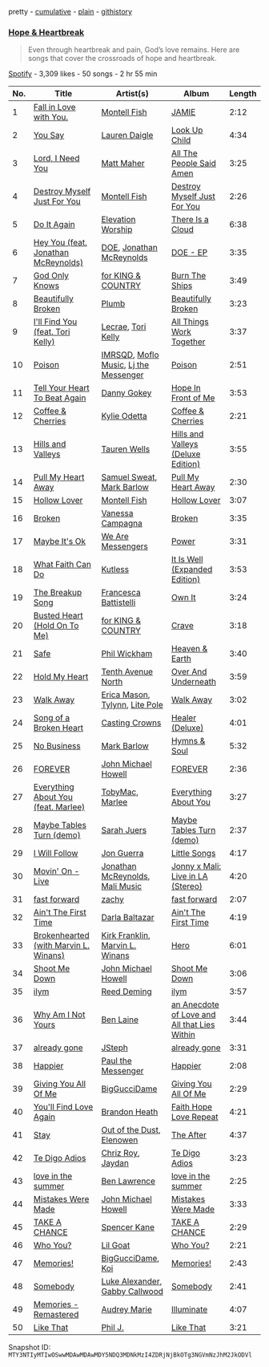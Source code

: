 pretty - [cumulative](/playlists/cumulative/37i9dQZF1DWXeI0OwDbgC4.md) - [plain](/playlists/plain/37i9dQZF1DWXeI0OwDbgC4) - [githistory](https://github.githistory.xyz/mackorone/spotify-playlist-archive/blob/main/playlists/plain/37i9dQZF1DWXeI0OwDbgC4)

### [Hope & Heartbreak](https://open.spotify.com/playlist/37i9dQZF1DWXeI0OwDbgC4)

> Even through heartbreak and pain, God’s love remains\. Here are songs that cover the crossroads of hope and heartbreak.

[Spotify](https://open.spotify.com/user/spotify) - 3,309 likes - 50 songs - 2 hr 55 min

| No. | Title | Artist(s) | Album | Length |
|---|---|---|---|---|
| 1 | [Fall in Love with You.](https://open.spotify.com/track/4kJT7Yj6Za01KfKHjb7mZE) | [Montell Fish](https://open.spotify.com/artist/5nvWOyAkfNgVLKESq4fOj2) | [JAMIE](https://open.spotify.com/album/4StdgB0YaIYLGhhXBLuoWl) | 2:12 |
| 2 | [You Say](https://open.spotify.com/track/6Up545NUflOiXo8cEraH49) | [Lauren Daigle](https://open.spotify.com/artist/40LHVA5BTQp9RxHOQ9JPYj) | [Look Up Child](https://open.spotify.com/album/6pmoTLfsPpn0wisT3YFJSN) | 4:34 |
| 3 | [Lord, I Need You](https://open.spotify.com/track/4EHWldZTas5KUyFtT0rQlY) | [Matt Maher](https://open.spotify.com/artist/1dPl8axUL09mso0myZqPZW) | [All The People Said Amen](https://open.spotify.com/album/2WtZ4nYCFphrLzFcjuxhyu) | 3:25 |
| 4 | [Destroy Myself Just For You](https://open.spotify.com/track/40iHwasC0kEK8fgaEfQReF) | [Montell Fish](https://open.spotify.com/artist/5nvWOyAkfNgVLKESq4fOj2) | [Destroy Myself Just For You](https://open.spotify.com/album/1X71Gke5NpopGMNbNxEB35) | 2:26 |
| 5 | [Do It Again](https://open.spotify.com/track/3iOpiHDobxZO7S4p9Y2Fgu) | [Elevation Worship](https://open.spotify.com/artist/3YCKuqpv9nCsIhJ2v8SMix) | [There Is a Cloud](https://open.spotify.com/album/5sbjJuC7SFAkTUCiQ8YbRB) | 6:38 |
| 6 | [Hey You \(feat\. Jonathan McReynolds\)](https://open.spotify.com/track/5Hi8tZPoSgvt3NkZLbTIk3) | [DOE](https://open.spotify.com/artist/7z7byOJ4AJnMY2NHE66ZpW), [Jonathan McReynolds](https://open.spotify.com/artist/5ItTHwcEtFh6DEOBheMub9) | [DOE \- EP](https://open.spotify.com/album/2Qsk6hOtjEoBPURQWEppLo) | 3:35 |
| 7 | [God Only Knows](https://open.spotify.com/track/4ElNxglBjcrASiGn58t9Jm) | [for KING & COUNTRY](https://open.spotify.com/artist/3sDbKMebVH2VYcRSl7u1VC) | [Burn The Ships](https://open.spotify.com/album/5eDLHSsctG7CccVeYSTLeh) | 3:49 |
| 8 | [Beautifully Broken](https://open.spotify.com/track/2j5iN3PBDJrboveBmEEwfg) | [Plumb](https://open.spotify.com/artist/2tbxcCCM7A71cmkzuB8lyH) | [Beautifully Broken](https://open.spotify.com/album/4TisM8f1MV8XSE7U5iQ69I) | 3:23 |
| 9 | [I'll Find You \(feat\. Tori Kelly\)](https://open.spotify.com/track/6m60IwLIkZ2Fmz4J9FsQ1o) | [Lecrae](https://open.spotify.com/artist/1CFCsEqKrCyvAFKOATQHiW), [Tori Kelly](https://open.spotify.com/artist/1vSN1fsvrzpbttOYGsliDr) | [All Things Work Together](https://open.spotify.com/album/5DPZqC3ySZkJClCvZlIq6K) | 3:37 |
| 10 | [Poison](https://open.spotify.com/track/1jTheEoZrLEr54mXZRJpLC) | [IMRSQD](https://open.spotify.com/artist/3SjPZFpbGUgmdGqpLIZ2lc), [Moflo Music](https://open.spotify.com/artist/6MPy3PayvN8uNYA8Wm3Z4a), [Lj the Messenger](https://open.spotify.com/artist/1wxZ1Mv6pAQbaqh30Nq6hB) | [Poison](https://open.spotify.com/album/0bzSZYw44KNZrwpildyXgk) | 2:51 |
| 11 | [Tell Your Heart To Beat Again](https://open.spotify.com/track/4F6KXBE38OBGPZsryUih1x) | [Danny Gokey](https://open.spotify.com/artist/5Yu3b48Y29bZlI1cLPOZJz) | [Hope In Front of Me](https://open.spotify.com/album/0Bn0aAb7sjp09j9fgqNjCM) | 3:53 |
| 12 | [Coffee & Cherries](https://open.spotify.com/track/7gucyUOtnBppG9Kdx452ya) | [Kylie Odetta](https://open.spotify.com/artist/2meUQKRm9yos5hbsWl9TRq) | [Coffee & Cherries](https://open.spotify.com/album/4kPbI0DiBzMrGeFJMrlPAu) | 2:21 |
| 13 | [Hills and Valleys](https://open.spotify.com/track/3jWo2yhB8vq8c2OMgPg25D) | [Tauren Wells](https://open.spotify.com/artist/3SKza3YPBri1k43LB1Tqy4) | [Hills and Valleys \(Deluxe Edition\)](https://open.spotify.com/album/30BOQ9C4YXbORhmIpvMrVw) | 3:55 |
| 14 | [Pull My Heart Away](https://open.spotify.com/track/4vFZjVQKlYM7vOPfvAc4dn) | [Samuel Sweat](https://open.spotify.com/artist/7aOUerIr7SYARgetssONKz), [Mark Barlow](https://open.spotify.com/artist/6hR5fuwetYvTHfea4EwHvl) | [Pull My Heart Away](https://open.spotify.com/album/1OxM5G8WOARS4BKwh9Hiuv) | 2:30 |
| 15 | [Hollow Lover](https://open.spotify.com/track/0wqfPpcKewaI7muAVNzo2x) | [Montell Fish](https://open.spotify.com/artist/5nvWOyAkfNgVLKESq4fOj2) | [Hollow Lover](https://open.spotify.com/album/6oU83NRccLBCqr1JI92MLi) | 3:07 |
| 16 | [Broken](https://open.spotify.com/track/2EfEa3TJlpPUX9pY95KQxI) | [Vanessa Campagna](https://open.spotify.com/artist/4a4KcYuu2DZrL8sTGyu5sM) | [Broken](https://open.spotify.com/album/3BIidQamOV0tESTXQJaHFa) | 3:35 |
| 17 | [Maybe It's Ok](https://open.spotify.com/track/3mKIS7svYfwxiwRWIi1tmK) | [We Are Messengers](https://open.spotify.com/artist/5WcisvYoq6332gCUX039Jd) | [Power](https://open.spotify.com/album/0LVXob178SD0IbGst4RWvi) | 3:31 |
| 18 | [What Faith Can Do](https://open.spotify.com/track/58nLgrkgVsVA4w5dWsFgR2) | [Kutless](https://open.spotify.com/artist/3lLT23km6QvzYCojCXAYtX) | [It Is Well \(Expanded Edition\)](https://open.spotify.com/album/23nxQxj7M00ktsNdLE2e1D) | 3:53 |
| 19 | [The Breakup Song](https://open.spotify.com/track/5U4zBRfVdqaL1kOULNtZ1T) | [Francesca Battistelli](https://open.spotify.com/artist/29ywwKkxfoH7iWwNY1UezA) | [Own It](https://open.spotify.com/album/4ggS6OmzHrIqpfj0tYdzT0) | 3:24 |
| 20 | [Busted Heart \(Hold On To Me\)](https://open.spotify.com/track/3p6xfj47lt8TfOax2oB2Mr) | [for KING & COUNTRY](https://open.spotify.com/artist/3sDbKMebVH2VYcRSl7u1VC) | [Crave](https://open.spotify.com/album/6UoU5gg48va0GbZchRK1pw) | 3:18 |
| 21 | [Safe](https://open.spotify.com/track/55s8YHBut1n9rtE44jAHxJ) | [Phil Wickham](https://open.spotify.com/artist/5d1JhBfyb58upMXCZOdbQu) | [Heaven & Earth](https://open.spotify.com/album/1REUtxsMboujnyPU1laW6v) | 3:40 |
| 22 | [Hold My Heart](https://open.spotify.com/track/7bDhyD2NkZXPcebpTZj2fP) | [Tenth Avenue North](https://open.spotify.com/artist/7v35CkHBaT1SStgQHl95a0) | [Over And Underneath](https://open.spotify.com/album/6owfUdoDWVCB7S00NDKPKM) | 3:59 |
| 23 | [Walk Away](https://open.spotify.com/track/1OUXLM84JFCDmliq4YGefC) | [Erica Mason](https://open.spotify.com/artist/5CH8cf1MmcMAWBpQLiQ3sz), [Tylynn](https://open.spotify.com/artist/3WYqnlpg5qWHujbvTFqUMg), [Lite Pole](https://open.spotify.com/artist/4VcphREP0VLTCdji1JEUHl) | [Walk Away](https://open.spotify.com/album/1HRBLYxSqYQGK2Z0LJOSXD) | 3:02 |
| 24 | [Song of a Broken Heart](https://open.spotify.com/track/0zRjxy9NIytQwIP4jHZxEx) | [Casting Crowns](https://open.spotify.com/artist/6eJqAWJdd8JhAN1pQGie4r) | [Healer \(Deluxe\)](https://open.spotify.com/album/0WMEBJvWLGzgMMToZMitk4) | 4:01 |
| 25 | [No Business](https://open.spotify.com/track/7bmDnmD3RiILoffwBo10mV) | [Mark Barlow](https://open.spotify.com/artist/6hR5fuwetYvTHfea4EwHvl) | [Hymns & Soul](https://open.spotify.com/album/4hDfflz1fKAQt3ZRGVZ8cB) | 5:32 |
| 26 | [FOREVER](https://open.spotify.com/track/6rAswyUJ2ckYCLDG1oPg1u) | [John Michael Howell](https://open.spotify.com/artist/4BqK6JLgMwQ99hx85DxNhP) | [FOREVER](https://open.spotify.com/album/3VQ1BFX9dqOsr2zbiS0TQ3) | 2:36 |
| 27 | [Everything About You \(feat\. Marlee\)](https://open.spotify.com/track/6WEJfyD3saydrkwaGEAYI5) | [TobyMac](https://open.spotify.com/artist/5VX8hxrcfJWwaTLiqGUHG3), [Marlee](https://open.spotify.com/artist/4NrOT7BZU0GjwOyw2P0Vmb) | [Everything About You](https://open.spotify.com/album/0cyH1iWX95Bpsp01sFGInX) | 3:27 |
| 28 | [Maybe Tables Turn \(demo\)](https://open.spotify.com/track/1xOLUgp4pb9SsH5kPiTHfS) | [Sarah Juers](https://open.spotify.com/artist/39mgk0y3gWDfKqHTAcc2LG) | [Maybe Tables Turn \(demo\)](https://open.spotify.com/album/3elMZvgMAgsJEj2oUXC56M) | 2:37 |
| 29 | [I Will Follow](https://open.spotify.com/track/4EXGTpGRXFnvzM0DL6PFTj) | [Jon Guerra](https://open.spotify.com/artist/0T5EH22oyMja9UmN0Rz95o) | [Little Songs](https://open.spotify.com/album/5n4kw77YDsDW8niS0MawJe) | 4:17 |
| 30 | [Movin' On \- Live](https://open.spotify.com/track/3XlnwrRvWSmK3mAygwhiaM) | [Jonathan McReynolds](https://open.spotify.com/artist/5ItTHwcEtFh6DEOBheMub9), [Mali Music](https://open.spotify.com/artist/4S4kD5NBlgaq4YLBQSEMyY) | [Jonny x Mali: Live in LA \(Stereo\)](https://open.spotify.com/album/7ze06tCYbvgbZWVcGIQdfO) | 4:20 |
| 31 | [fast forward](https://open.spotify.com/track/046316TMJn8PQ3QD3WSBEf) | [zachy](https://open.spotify.com/artist/7MWQhu1TA9OE4Lps563bN4) | [fast forward](https://open.spotify.com/album/0p5weycPUThEvVxrdyMNrs) | 2:07 |
| 32 | [Ain't The First Time](https://open.spotify.com/track/419M0Xn4BGRb7iF9bvkUay) | [Darla Baltazar](https://open.spotify.com/artist/3W0Poyb7XtusSN8aBcZxS1) | [Ain't The First Time](https://open.spotify.com/album/3kXBS3gEnvX3vUuVXzMiL8) | 4:19 |
| 33 | [Brokenhearted \(with Marvin L\. Winans\)](https://open.spotify.com/track/37ao4T8DSd6DvIbgIlMps3) | [Kirk Franklin](https://open.spotify.com/artist/4akybxRTGHJZ1DXjLhJ1qu), [Marvin L\. Winans](https://open.spotify.com/artist/3hjybWRzcos3v8ooD8hETy) | [Hero](https://open.spotify.com/album/6j1ewaeiw48zvPdaC3RK7m) | 6:01 |
| 34 | [Shoot Me Down](https://open.spotify.com/track/2NgwMt6Oay0NQ8x0hTL0kM) | [John Michael Howell](https://open.spotify.com/artist/4BqK6JLgMwQ99hx85DxNhP) | [Shoot Me Down](https://open.spotify.com/album/0IK82QYmC74RY1geq4Kgu8) | 3:06 |
| 35 | [ilym](https://open.spotify.com/track/35vaMa2SQtGbyvJRwZRr4C) | [Reed Deming](https://open.spotify.com/artist/1fKEt9S1A4iszlgL9rFjPR) | [ilym](https://open.spotify.com/album/3RZ3gxJs0aXflqt1RW4ddg) | 3:57 |
| 36 | [Why Am I Not Yours](https://open.spotify.com/track/3E5F6g4wXD7D8tkyZa6mnt) | [Ben Laine](https://open.spotify.com/artist/6S02dGCF9U11e99CrZOmYj) | [an Anecdote of Love and All that Lies Within](https://open.spotify.com/album/5UjR03cOSRrwzj2abbu0DM) | 3:44 |
| 37 | [already gone](https://open.spotify.com/track/5s1mXKAscJsC5aizCMbwKC) | [JSteph](https://open.spotify.com/artist/0MCSKdSCK4aujv5BeTJPj3) | [already gone](https://open.spotify.com/album/7KH9YyGGUqn3geIoty1rLz) | 3:31 |
| 38 | [Happier](https://open.spotify.com/track/7aUtyTij6lRyNjSAV9liDq) | [Paul the Messenger](https://open.spotify.com/artist/2UbUpUm5AVacCH9eYrIkPD) | [Happier](https://open.spotify.com/album/1dQCWiSfNzXl9nhRCiGhsV) | 2:08 |
| 39 | [Giving You All Of Me](https://open.spotify.com/track/53ZV7HHQu29ic08xwvQB3O) | [BigGucciDame](https://open.spotify.com/artist/6mjDlBKzYcYavIYfOfQLKi) | [Giving You All Of Me](https://open.spotify.com/album/2UVi0PUYG7ggVrhoaXuF59) | 2:29 |
| 40 | [You'll Find Love Again](https://open.spotify.com/track/4dixlUlijVSoo1r3yG6kkX) | [Brandon Heath](https://open.spotify.com/artist/0W7wIkmxoGQbnZYn2z2sLj) | [Faith Hope Love Repeat](https://open.spotify.com/album/4lpaCFD1YtduxtT2W1jlNb) | 4:21 |
| 41 | [Stay](https://open.spotify.com/track/2gR3jPSYrnwdczEjBACA1i) | [Out of the Dust](https://open.spotify.com/artist/5Yp0ywd05n7U64KpZ8JSbu), [Elenowen](https://open.spotify.com/artist/0YupLF0tszgj7vyKCQlRoC) | [The After](https://open.spotify.com/album/37UvijJdXfvXKiIAe6GZBS) | 4:37 |
| 42 | [Te Digo Adios](https://open.spotify.com/track/55Tm9Fb2flEu3lPtgpToTm) | [Chriz Roy](https://open.spotify.com/artist/1oulM2dZKW5lqjvlPYJ7P2), [Jaydan](https://open.spotify.com/artist/7h9VV4VCZdFXVh3FsUxus5) | [Te Digo Adios](https://open.spotify.com/album/32LZEVREgNsGsdXpNH9tLZ) | 3:23 |
| 43 | [love in the summer](https://open.spotify.com/track/3lYrsTLgTx81qvNgxmGXYW) | [Ben Lawrence](https://open.spotify.com/artist/4hwbEkmTTgBuc7sYVKA5PN) | [love in the summer](https://open.spotify.com/album/6C2PK15p8aTeJEEDQHrBM3) | 2:25 |
| 44 | [Mistakes Were Made](https://open.spotify.com/track/2xHHLxTDWQpiIzzYL8rzdx) | [John Michael Howell](https://open.spotify.com/artist/4BqK6JLgMwQ99hx85DxNhP) | [Mistakes Were Made](https://open.spotify.com/album/3wreBZPIdf6y5h56X46LJn) | 3:33 |
| 45 | [TAKE A CHANCE](https://open.spotify.com/track/27j28hzT9pzB0rx2lJR5u8) | [Spencer Kane](https://open.spotify.com/artist/6wRBVb1TqANRmxpqP7FKtb) | [TAKE A CHANCE](https://open.spotify.com/album/3hXhvsQ8LkRvFHlFyyd6Py) | 2:29 |
| 46 | [Who You?](https://open.spotify.com/track/767ZVjUmigWt8JUmG39x6W) | [Lil Goat](https://open.spotify.com/artist/40zuFXVJaYmGFpEXojbUiV) | [Who You?](https://open.spotify.com/album/0uChoKiStNm7HLTvt6Bvtd) | 2:21 |
| 47 | [Memories!](https://open.spotify.com/track/16ZMv3xUd3iXrN2fSy9WDe) | [BigGucciDame](https://open.spotify.com/artist/6mjDlBKzYcYavIYfOfQLKi), [Koi](https://open.spotify.com/artist/76Plkuk64KSXfG04kwxNZk) | [Memories!](https://open.spotify.com/album/2WHKSSpeXR4ByTAJh7yF3J) | 2:43 |
| 48 | [Somebody](https://open.spotify.com/track/37lNRW3CLtw08GcBtIlvoJ) | [Luke Alexander](https://open.spotify.com/artist/0aIaLxspYFrwb1GD3nOWY4), [Gabby Callwood](https://open.spotify.com/artist/7uggI2dtxS9l9fSUPp9ebG) | [Somebody](https://open.spotify.com/album/1FRvaZuaDcgvdwzYhsWiqh) | 2:41 |
| 49 | [Memories \- Remastered](https://open.spotify.com/track/4zHq7tEb1aU14yBI3h48Dn) | [Audrey Marie](https://open.spotify.com/artist/5CMtW6hgiE5LKpoyEbDbnU) | [Illuminate](https://open.spotify.com/album/3gv6D5I0UO9vDypT3H9UbX) | 4:07 |
| 50 | [Like That](https://open.spotify.com/track/3pLDuAz6GEFNnGWVfX6KSO) | [Phil J.](https://open.spotify.com/artist/5D2KHBBywjO32ifLVWSci9) | [Like That](https://open.spotify.com/album/4lIL3O7bwzUsG036jsXr4A) | 3:21 |

Snapshot ID: `MTY3NTIyMTIwOSwwMDAwMDAwMDY5NDQ3MDNkMzI4ZDRjNjBkOTg3NGVmNzJhM2JkODVl`
